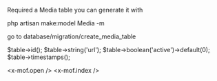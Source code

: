 Required a Media table you can generate it with 

php artisan make:model Media -m

go to database/migration/create_media_table

$table->id();
$table->string('url');
$table->boolean('active')->default(0);
$table->timestamps();

<x-mof.open />
<x-mof.index />